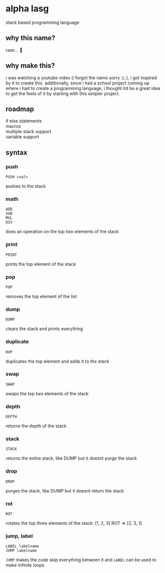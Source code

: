 # alpha lasg
stack based programming language

## why this name?
rawr... 🐺 

## why make this?
i was watching a youtube video (i forgot the name sorry :(..), i got inspired by it to create this. additionally, since i had a school project coming up where i had to create a programming language, i thought itd be a great idea to get the feels of it by starting with this simpler project. 

## roadmap
if else statements  
macros  
multiple stack support  
variable support  

## syntax
### push
```
PUSH <val>
```

pushes <val> to the stack

### math
```
ADD
SUB
MUL
DIV
```

does an operation on the top two elements of the stack

### print
```
PRINT
```
prints the top element of the stack

### pop
```
POP
```
removes the top element of the list 

### dump
```
DUMP
```

clears the stack and prints everything

### duplicate
```
DUP
```

duplicates the top element and adds it to the stack

### swap
```
SWAP
```

swaps the top two elements of the stack

### depth
```
DEPTH
```

returns the depth of the stack

### stack
```
STACK
```

returns the entire stack, like DUMP but it doesnt purge the stack

### drop
```
DROP
```

purges the stack, like DUMP but it doesnt return the stack

### rot
```
ROT
```

rotates the top three elements of the stack:
[1, 2, 3] ROT => [2, 3, 1]

### jump, label
```
LABEL labelname
JUMP labelname
```

`JUMP` makes the code skip everything between it and `LABEL`
can be used to make infinite loops



